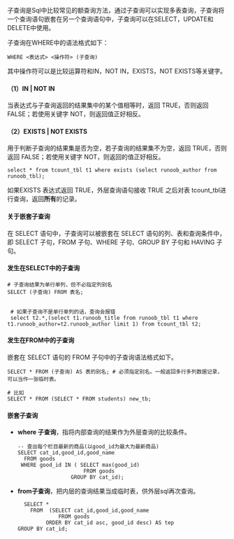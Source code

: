 子查询是Sql中比较常见的额查询方法，通过子查询可以实现多表查询，子查询将一个查询语句嵌套在另一个查询语句中，子查询可以在SELECT，UPDATE和DELETE中使用。

子查询在WHERE中的语法格式如下：

```mysql
WHERE <表达式> <操作符> (子查询)
```

其中操作符可以是比较运算符和IN，NOT IN，EXISTS，NOT EXISTS等关键字。

#### （1）IN | NOT IN

当表达式与子查询返回的结果集中的某个值相等时，返回 TRUE，否则返回 FALSE；若使用关键字 NOT，则返回值正好相反。

#### （2）EXISTS | NOT EXISTS

用于判断子查询的结果集是否为空，若子查询的结果集不为空，返回 TRUE，否则返回 FALSE；若使用关键字 NOT，则返回的值正好相反。

```mysql
select * from tcount_tbl t1 where exists (select runoob_author from runoob_tbl);
```

如果EXISTS 表达式返回 TRUE，外层查询语句接收 TRUE 之后对表 tcount_tbl进行查询，返回**所有**的记录。



#### 关于嵌套子查询

在 SELECT 语句中，子查询可以被嵌套在 SELECT 语句的列、表和查询条件中，即 SELECT 子句，FROM 子句、WHERE 子句、GROUP BY 子句和 HAVING 子句。



#### 发生在SELECT中的子查询

```mysql
# 子查询结果为单行单列，但不必指定列别名
SELECT (子查询) FROM 表名;


 # 如果子查询不是单行单列的话，查询会报错
 select t2.*,(select t1.runoob_title from runoob_tbl t1 where t1.runoob_author=t2.runoob_author limit 1) from tcount_tbl t2;
```



#### 发生在FROM中的子查询

嵌套在 SELECT 语句的 FROM 子句中的子查询语法格式如下。

```mysql
SELECT * FROM (子查询) AS 表的别名; # 必须指定别名。一般返回多行多列数据记录，可以当作一张临时表。

# 比如
SELECT * FROM (SELECT * FROM students) new_tb;
```





#### 嵌套子查询

+   **where 子查询**，指将内部查询的结果作为外层查询的比较条件。

    ```mysql
    -- 查出每个栏目最新的商品(以good_id为最大为最新商品)
    SELECT cat_id,good_id,good_name 
      FROM goods 
     WHERE good_id IN ( SELECT max(good_id) 
                         FROM goods 
                     GROUP BY cat_id);
    ```

+   **from子查询**，把内层的查询结果当成临时表，供外层sql再次查询。

    ```mysql
      SELECT * 
        FROM  (SELECT cat_id,good_id,good_name 
                 FROM goods 
             ORDER BY cat_id asc, good_id desc) AS tep 
    GROUP BY cat_id;
    ```

    
